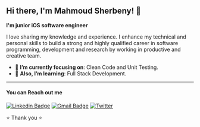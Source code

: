 <h2> Hi there, I'm Mahmoud Sherbeny! 👋</h2>

**I'm junior iOS software engineer**

I love sharing my knowledge and experience. I enhance my technical and personal skills to build a strong and highly qualified career in software programming, development and research by working in productive and creative team. 

- 🎯 **I’m currently focusing on**: Clean Code and Unit Testing.
- 🔭 **Also, I’m learning**: Full Stack Development.

<hr/>

#### You can Reach out me
[![Linkedin Badge](https://img.shields.io/badge/-Sherboo96-blue?logo=Linkedin&logoColor=white&link=https://www.linkedin.com/in/Sherboo96/)](https://www.linkedin.com/in/Sherboo96/) 
[![Gmail Badge](https://img.shields.io/badge/-sherbeny2096@gmail.com-c14438?logo=Gmail&logoColor=white&link=mailto:sherbeny2096@gmail.com)](mailto:sherbeny2096@gmail.com)
[![Twitter](https://img.shields.io/twitter/url/https/twitter.com/cloudposse.svg?style=social&label=Follow%20%40Sherboo96)](https://twitter.com/Sherboo96)

⭐️ Thank you ⭐️

